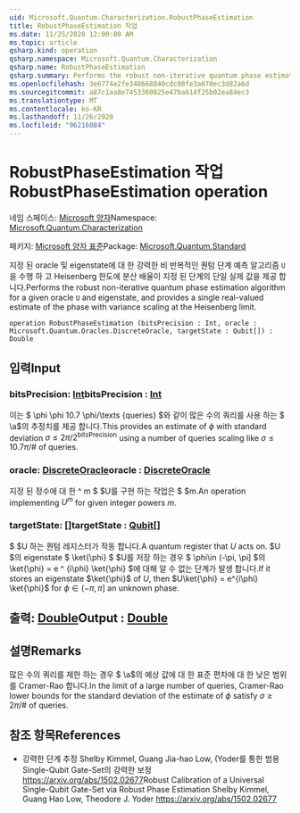 ```yaml
---
uid: Microsoft.Quantum.Characterization.RobustPhaseEstimation
title: RobustPhaseEstimation 작업
ms.date: 11/25/2020 12:00:00 AM
ms.topic: article
qsharp.kind: operation
qsharp.namespace: Microsoft.Quantum.Characterization
qsharp.name: RobustPhaseEstimation
qsharp.summary: Performs the robust non-iterative quantum phase estimation algorithm for a given oracle `U` and eigenstate, and provides a single real-valued estimate of the phase with variance scaling at the Heisenberg limit.
ms.openlocfilehash: 3e6774e2fe348668840cdc08fe3a070ec3d82a6d
ms.sourcegitcommit: a87c1aa8e7453360025e47ba614f25b02ea84ec3
ms.translationtype: MT
ms.contentlocale: ko-KR
ms.lasthandoff: 11/26/2020
ms.locfileid: "96216084"
---
```

# <a name="robustphaseestimation-operation"></a><span data-ttu-id="03828-102">RobustPhaseEstimation 작업</span><span class="sxs-lookup"><span data-stu-id="03828-102">RobustPhaseEstimation operation</span></span>

<span data-ttu-id="03828-103">네임 스페이스: [Microsoft 양자](xref:Microsoft.Quantum.Characterization)</span><span class="sxs-lookup"><span data-stu-id="03828-103">Namespace: [Microsoft.Quantum.Characterization](xref:Microsoft.Quantum.Characterization)</span></span>

<span data-ttu-id="03828-104">패키지: [Microsoft 양자 표준](https://nuget.org/packages/Microsoft.Quantum.Standard)</span><span class="sxs-lookup"><span data-stu-id="03828-104">Package: [Microsoft.Quantum.Standard](https://nuget.org/packages/Microsoft.Quantum.Standard)</span></span>


<span data-ttu-id="03828-105">지정 된 oracle 및 eigenstate에 대 한 강력한 비 반복적인 퀀텀 단계 예측 알고리즘 `U` 을 수행 하 고 Heisenberg 한도에 분산 배율이 지정 된 단계의 단일 실제 값을 제공 합니다.</span><span class="sxs-lookup"><span data-stu-id="03828-105">Performs the robust non-iterative quantum phase estimation algorithm for a given oracle `U` and eigenstate, and provides a single real-valued estimate of the phase with variance scaling at the Heisenberg limit.</span></span>

```qsharp
operation RobustPhaseEstimation (bitsPrecision : Int, oracle : Microsoft.Quantum.Oracles.DiscreteOracle, targetState : Qubit[]) : Double
```


## <a name="input"></a><span data-ttu-id="03828-106">입력</span><span class="sxs-lookup"><span data-stu-id="03828-106">Input</span></span>

### <a name="bitsprecision--int"></a><span data-ttu-id="03828-107">bitsPrecision: [Int](xref:microsoft.quantum.lang-ref.int)</span><span class="sxs-lookup"><span data-stu-id="03828-107">bitsPrecision : [Int](xref:microsoft.quantum.lang-ref.int)</span></span>

<span data-ttu-id="03828-108">이는 $ \phi \phi 10.7 \phi/\texts {queries} $와 같이 많은 수의 쿼리를 사용 하는 $ \a$의 추정치를 제공 합니다.</span><span class="sxs-lookup"><span data-stu-id="03828-108">This provides an estimate of $\phi$ with standard deviation $\sigma \le 2\pi / 2^\text{bitsPrecision}$ using a number of queries scaling like $\sigma \le 10.7 \pi / \text{# of queries}$.</span></span>


### <a name="oracle--discreteoracle"></a><span data-ttu-id="03828-109">oracle: [DiscreteOracle](xref:Microsoft.Quantum.Oracles.DiscreteOracle)</span><span class="sxs-lookup"><span data-stu-id="03828-109">oracle : [DiscreteOracle](xref:Microsoft.Quantum.Oracles.DiscreteOracle)</span></span>

<span data-ttu-id="03828-110">지정 된 정수에 대 한 ^ m $ $U를 구현 하는 작업은 $ $m.</span><span class="sxs-lookup"><span data-stu-id="03828-110">An operation implementing $U^m$ for given integer powers $m$.</span></span>


### <a name="targetstate--qubit"></a><span data-ttu-id="03828-111">targetState: [[](xref:microsoft.quantum.lang-ref.qubit)]</span><span class="sxs-lookup"><span data-stu-id="03828-111">targetState : [Qubit](xref:microsoft.quantum.lang-ref.qubit)[]</span></span>

<span data-ttu-id="03828-112">$ $U 하는 퀀텀 레지스터가 작동 합니다.</span><span class="sxs-lookup"><span data-stu-id="03828-112">A quantum register that $U$ acts on.</span></span> <span data-ttu-id="03828-113">$U $의 eigenstate $ \ket{\phi} $ $U를 저장 하는 경우 $ \phi\in (-\pi, \pi] $의 \ket{\phi} = e ^ {i\phi} \ket{\phi} $에 대해 알 수 없는 단계가 발생 합니다.</span><span class="sxs-lookup"><span data-stu-id="03828-113">If it stores an eigenstate $\ket{\phi}$ of $U$, then $U\ket{\phi} = e^{i\phi} \ket{\phi}$ for $\phi\in(-\pi,\pi]$ an unknown phase.</span></span>



## <a name="output--double"></a><span data-ttu-id="03828-114">출력: [Double](xref:microsoft.quantum.lang-ref.double)</span><span class="sxs-lookup"><span data-stu-id="03828-114">Output : [Double](xref:microsoft.quantum.lang-ref.double)</span></span>



## <a name="remarks"></a><span data-ttu-id="03828-115">설명</span><span class="sxs-lookup"><span data-stu-id="03828-115">Remarks</span></span>

<span data-ttu-id="03828-116">많은 수의 쿼리를 제한 하는 경우 $ \\a$의 예상 값에 대 한 표준 편차에 대 한 낮은 범위를 Cramer-Rao 합니다.</span><span class="sxs-lookup"><span data-stu-id="03828-116">In the limit of a large number of queries, Cramer-Rao lower bounds for the standard deviation of the estimate of $\phi$ satisfy $\sigma \ge 2 \pi / \text{# of queries}$.</span></span>

## <a name="references"></a><span data-ttu-id="03828-117">참조 항목</span><span class="sxs-lookup"><span data-stu-id="03828-117">References</span></span>

- <span data-ttu-id="03828-118">강력한 단계 추정 Shelby Kimmel, Guang Jia-hao Low, (Yoder를 통한 범용 Single-Qubit Gate-Set의 강력한 보정 https://arxiv.org/abs/1502.02677</span><span class="sxs-lookup"><span data-stu-id="03828-118">Robust Calibration of a Universal Single-Qubit Gate-Set via Robust Phase Estimation Shelby Kimmel, Guang Hao Low, Theodore J. Yoder https://arxiv.org/abs/1502.02677</span></span>